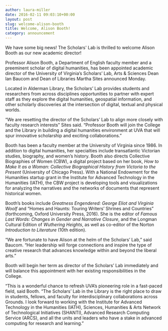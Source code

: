 ```yaml
---
author: laura-miller
date: 2016-02-11 09:03:10+00:00
layout: post
slug: welcome-alison-booth
title: Welcome, Alison Booth!
category: announcement
---
```


We have some big news! The Scholars' Lab is thrilled to welcome Alison Booth as our new academic director!




Professor Alison Booth, a Department of English faculty member and a preeminent scholar of digital humanities, has been appointed academic director of the University of Virginia’s Scholars’ Lab, Arts & Sciences Dean Ian Baucom and Dean of Libraries Martha Sites announced Monday.



Located in Alderman Library, the Scholars’ Lab provides students and researchers from across disciplines opportunities to partner with expert staff as they explore the digital humanities, geospatial information, and other scholarly discoveries at the intersection of digital, textual and physical worlds.

“We are resetting the director of the Scholars’ Lab to align more closely with faculty research interests” Sites said. “Professor Booth will join the College and the Library in building a digital humanities environment at UVA that will spur innovative scholarship and exciting collaborations.”

Booth has been a faculty member at the University of Virginia since 1986. In addition to digital humanities, her specialties include transatlantic Victorian studies, biography, and women’s history. Booth also directs Collective Biographies of Women (CBW), a digital project based on her book, _How to Make It as a Woman: Collective Biographical History from Victoria to the Present_ (University of Chicago Press). With a National Endowment for the Humanities startup grant in the Institute for Advanced Technology in the Humanities (IATH), the CBW project is developing tools and visualizations for analyzing the narratives and the networks of documents that represent historical women.

Booth’s books include _Greatness Engendered: George Eliot and Virginia Woolf_ and “Homes and Haunts: Touring Writers’ Shrines and Countries” (forthcoming, Oxford University Press, 2016). She is the editor of _Famous Last Words: Changes in Gender and Narrative Closure_, and the Longman Cultural Edition of _Wuthering Heights_, as well as co-editor of the Norton _Introduction to Literature_ (10th edition).




“We are fortunate to have Alison at the helm of the Scholars’ Lab,” said Baucom. “Her leadership will forge connections and inspire the type of creative research that advances knowledge within and beyond the liberal arts.”

Booth will begin her term as director of the Scholars’ Lab immediately and will balance this appointment with her existing responsibilities in the College.

“This is a wonderful chance to refresh UVA’s pioneering role in a fast-paced field, said Booth. “The Scholars’ Lab in the Library is the right place to draw in students, fellows, and faculty for interdisciplinary collaborations across Grounds. I look forward to working with the Institute for Advanced Technology in the Humanities (IATH), Sciences, Humanities & Arts Network of Technological Initiatives (SHANTI), Advanced Research Computing Service (ARCS), and all the units and leaders who have a stake in advanced computing for research and learning.”
